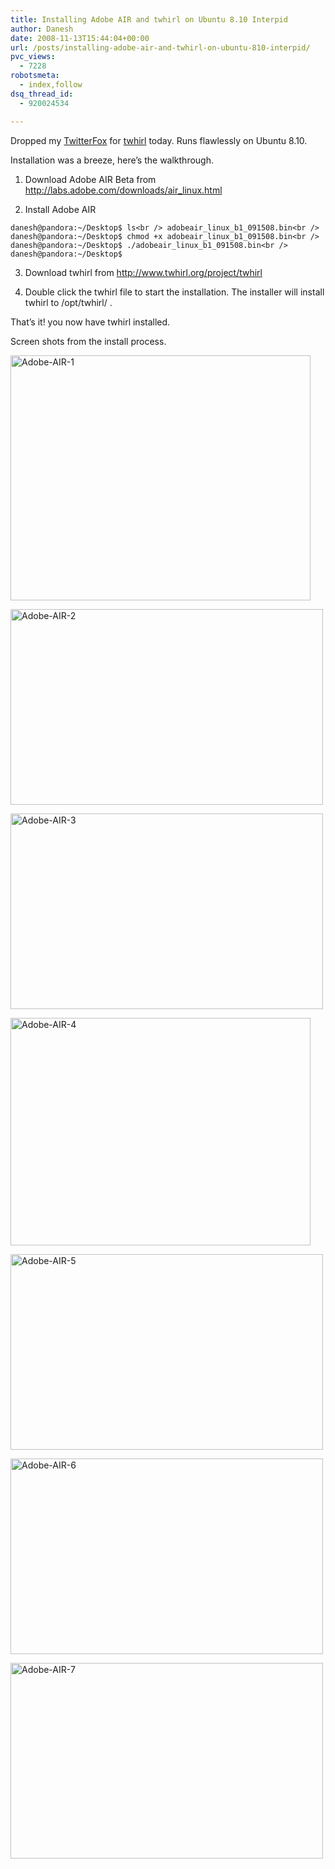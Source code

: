 ```yaml
---
title: Installing Adobe AIR and twhirl on Ubuntu 8.10 Interpid
author: Danesh
date: 2008-11-13T15:44:04+00:00
url: /posts/installing-adobe-air-and-twhirl-on-ubuntu-810-interpid/
pvc_views:
  - 7228
robotsmeta:
  - index,follow
dsq_thread_id:
  - 920024534

---
```

Dropped my [TwitterFox][1] for [twhirl][2] today. Runs flawlessly on Ubuntu 8.10.

Installation was a breeze, here&#8217;s the walkthrough.

1. Download Adobe AIR Beta from <http://labs.adobe.com/downloads/air_linux.html>

2. Install Adobe AIR

`danesh@pandora:~/Desktop$ ls<br />
adobeair_linux_b1_091508.bin<br />
danesh@pandora:~/Desktop$ chmod +x adobeair_linux_b1_091508.bin<br />
danesh@pandora:~/Desktop$ ./adobeair_linux_b1_091508.bin<br />
danesh@pandora:~/Desktop$`

3. Download twhirl from <http://www.twhirl.org/project/twhirl>

4. Double click the twhirl file to start the installation. The installer will install twhirl to /opt/twhirl/ .

That&#8217;s it! you now have twhirl installed.

<!--more-->

Screen shots from the install process.

[<img loading="lazy" src="http://farm4.static.flickr.com/3057/3026919861_cec1b8b7c7_o.png" alt="Adobe-AIR-1" width="480" height="392" />][3]

[<img loading="lazy" src="http://farm4.static.flickr.com/3217/3026919867_3ef97dee65.jpg" alt="Adobe-AIR-2" width="500" height="313" />][4]

[<img loading="lazy" src="http://farm4.static.flickr.com/3278/3026919871_2149e29015.jpg" alt="Adobe-AIR-3" width="500" height="313" />][5]

[<img loading="lazy" src="http://farm4.static.flickr.com/3292/3026919875_40eb19f4e9_o.png" alt="Adobe-AIR-4" width="480" height="364" />][6]

[<img loading="lazy" src="http://farm4.static.flickr.com/3196/3026919879_75a9a51b8a.jpg" alt="Adobe-AIR-5" width="500" height="313" />][7]

[<img loading="lazy" src="http://farm4.static.flickr.com/3248/3026919889_e8650d307c.jpg" alt="Adobe-AIR-6" width="500" height="313" />][8]

[<img loading="lazy" src="http://farm4.static.flickr.com/3225/3027759598_31c6e03105.jpg" alt="Adobe-AIR-7" width="500" height="313" />][9]

 [1]: https://addons.mozilla.org/en-US/firefox/addon/5081
 [2]: http://www.twhirl.org/
 [3]: http://www.flickr.com/photos/dannyportal/3026919861/ "Adobe-AIR-1 by Danesh Manoharan, on Flickr"
 [4]: http://www.flickr.com/photos/dannyportal/3026919867/ "Adobe-AIR-2 by Danesh Manoharan, on Flickr"
 [5]: http://www.flickr.com/photos/dannyportal/3026919871/ "Adobe-AIR-3 by Danesh Manoharan, on Flickr"
 [6]: http://www.flickr.com/photos/dannyportal/3026919875/ "Adobe-AIR-4 by Danesh Manoharan, on Flickr"
 [7]: http://www.flickr.com/photos/dannyportal/3026919879/ "Adobe-AIR-5 by Danesh Manoharan, on Flickr"
 [8]: http://www.flickr.com/photos/dannyportal/3026919889/ "Adobe-AIR-6 by Danesh Manoharan, on Flickr"
 [9]: http://www.flickr.com/photos/dannyportal/3027759598/ "Adobe-AIR-7 by Danesh Manoharan, on Flickr"